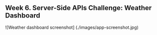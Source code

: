 ## Week 6. Server-Side APIs Challenge: Weather Dashboard
![Weather dashboard screenshot] (./images/app-screenshot.jpg)